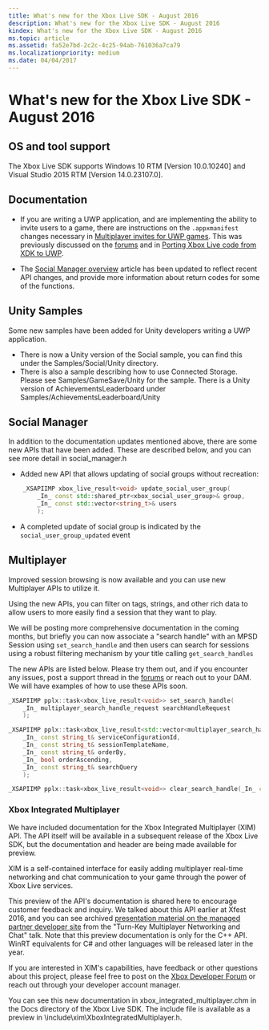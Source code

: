 ```yaml
---
title: What's new for the Xbox Live SDK - August 2016
description: What's new for the Xbox Live SDK - August 2016
kindex: What's new for the Xbox Live SDK - August 2016
ms.topic: article
ms.assetid: fa52e7bd-2c2c-4c25-94ab-761036a7ca79
ms.localizationpriority: medium
ms.date: 04/04/2017
---
```


# What's new for the Xbox Live SDK - August 2016


## OS and tool support

The Xbox Live SDK supports Windows 10 RTM [Version 10.0.10240] and Visual Studio 2015 RTM [Version 14.0.23107.0].


## Documentation

- If you are writing a UWP application, and are implementing the ability to invite users to a game, there are instructions on the `.appxmanifest` changes necessary in [Multiplayer invites for UWP games](../../../features/multiplayer/invites/concepts/live-multiplayer-invite-uwp.md). This was previously discussed on the [forums](https://forums.xboxlive.com) and in [Porting Xbox Live code from XDK to UWP](../../../test-release/services/live-port-xbl-code-from-xdk-to-uwp.md).

- The [Social Manager overview](../../../features/social/social-manager/live-social-manager-overview.md) article has been updated to reflect recent API changes, and provide more information about return codes for some of the functions.


## Unity Samples

Some new samples have been added for Unity developers writing a UWP application.
- There is now a Unity version of the Social sample, you can find this under the Samples/Social/Unity directory.
- There is also a sample describing how to use Connected Storage.  Please see Samples/GameSave/Unity for the sample.
There is a Unity version of AchievementsLeaderboard under Samples/AchievementsLeaderboard/Unity


## Social Manager

In addition to the documentation updates mentioned above, there are some new APIs that have been added.  These are described below, and you can see more detail in social_manager.h

- Added new API that allows updating of social groups without recreation:

```cpp
    _XSAPIIMP xbox_live_result<void> update_social_user_group(
        _In_ const std::shared_ptr<xbox_social_user_group>& group,
        _In_ const std::vector<string_t>& users
        );
```
- A completed update of social group is indicated by the
  ```social_user_group_updated``` event


## Multiplayer

Improved session browsing is now available and you can use new Multiplayer  APIs to utilize it.

Using the new APIs, you can filter on tags, strings, and other rich data to allow users to more easily find a session that they want to play.

We will be posting more comprehensive documentation in the coming months, but briefly you can now associate a "search handle" with an MPSD Session using ```set_search_handle``` and then users can search for sessions using a robust filtering mechanism by your title calling ```get_search_handles```

The new APIs are listed below.  Please try them out, and if you encounter any issues, post a support thread in the [forums](https://forums.xboxlive.com) or reach out to your DAM.  We will have examples of how to use these APIs soon.

```cpp
_XSAPIIMP pplx::task<xbox_live_result<void>> set_search_handle(
    _In_ multiplayer_search_handle_request searchHandleRequest
    );
```

```cpp
_XSAPIIMP pplx::task<xbox_live_result<std::vector<multiplayer_search_handle_details>>> get_search_handles(
    _In_ const string_t& serviceConfigurationId,
    _In_ const string_t& sessionTemplateName,
    _In_ const string_t& orderBy,
    _In_ bool orderAscending,
    _In_ const string_t& searchQuery
    );
```

```cpp
_XSAPIIMP pplx::task<xbox_live_result<void>> clear_search_handle(_In_ const string_t& handleId);
```


### Xbox Integrated Multiplayer

We have included documentation for the Xbox Integrated Multiplayer (XIM) API.  The API itself will be available in a subsequent release of the Xbox Live SDK, but the documentation and header are being made available for preview.

XIM is a self-contained interface for easily adding multiplayer real-time networking and chat communication to your game through the power of Xbox Live services.

This preview of the API's documentation is shared here to encourage customer feedback and inquiry. We talked about this API earlier at Xfest 2016, and you can see archived [presentation material on the managed partner developer site](https://developer.xboxlive.com/en-us/platform/documentlibrary/events/Pages/Xfest2016.aspx) from the "Turn-Key Multiplayer Networking and Chat" talk. Note that this preview documentation is only for the C++ API. WinRT equivalents for C# and other languages will be released later in the year.

If you are interested in XIM's capabilities, have feedback or other questions about this project, please feel free to post on the [Xbox Developer Forum](https://forums.xboxlive.com/) or reach out through your developer account manager.

You can see this new documentation in xbox_integrated_multiplayer.chm in the Docs directory of the Xbox Live SDK.  The include file is available as a preview in \include\xim\XboxIntegratedMultiplayer.h.  
